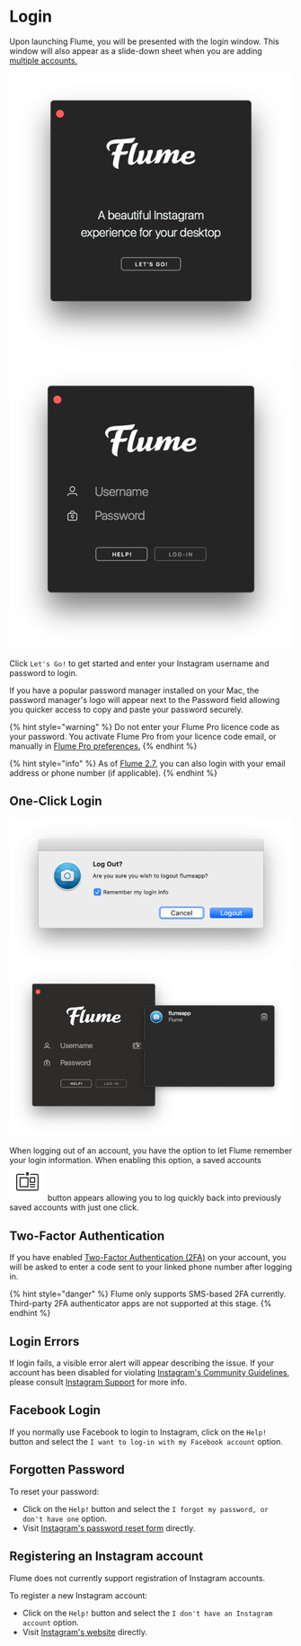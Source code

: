 # Login

Upon launching Flume, you will be presented with the login window. This window will also appear as a slide-down sheet when you are adding [multiple accounts.](../preferences/accounts.md)

![](../.gitbook/assets/login.png) ![](../.gitbook/assets/login-form.png)

Click `Let's Go!` to get started and enter your Instagram username and password to login.

If you have a popular password manager installed on your Mac, the password manager's logo will appear next to the Password field allowing you quicker access to copy and paste your password securely.

{% hint style="warning" %}
Do not enter your Flume Pro licence code as your password. You activate Flume Pro from your licence code email, or manually in [Flume Pro preferences.](../preferences/flumepro.md)
{% endhint %}

{% hint style="info" %}
As of [Flume 2.7](../general/whatsnew.md), you can also login with your email address or phone number \(if applicable\).
{% endhint %}

## One-Click Login

![](../.gitbook/assets/logout-oneclick.png) ![](../.gitbook/assets/login-oneclick.png)

When logging out of an account, you have the option to let Flume remember your login information. When enabling this option, a saved accounts ![](../.gitbook/assets/oneclick-login.png) button appears allowing you to log quickly back into previously saved accounts with just one click.

## Two-Factor Authentication

If you have enabled [Two-Factor Authentication \(2FA\)](profile/settings/twofactor.md) on your account, you will be asked to enter a code sent to your linked phone number after logging in.

{% hint style="danger" %}
Flume only supports SMS-based 2FA currently. Third-party 2FA authenticator apps are not supported at this stage.
{% endhint %}

## Login Errors

If login fails, a visible error alert will appear describing the issue. If your account has been disabled for violating [Instagram's Community Guidelines](https://help.instagram.com/477434105621119/), please consult [Instagram Support](https://help.instagram.com/366993040048856) for more info.

## Facebook Login

If you normally use Facebook to login to Instagram, click on the `Help!` button and select the `I want to log-in with my Facebook account` option.

## Forgotten Password

To reset your password:

* Click on the `Help!` button and select the `I forgot my password, or don't have one` option.
* Visit [Instagram's password reset form](https://www.instagram.com/accounts/password/reset/) directly.

## Registering an Instagram account

Flume does not currently support registration of Instagram accounts.

To register a new Instagram account:

* Click on the `Help!` button and select the `I don't have an Instagram account` option.
* Visit [Instagram's website](https://instagram.com) directly.

